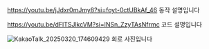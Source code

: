https://youtu.be/jJdxr0mJmy8?si=foyt-0ctUBkAf_46 
동작 설명입니다

https://youtu.be/dFlTSJlkcVM?si=lNSn_ZzyTAsNfrmc
코드 설명입니다

![KakaoTalk_20250320_174609429](https://github.com/user-attachments/assets/762dd00f-7936-4500-9f2e-6708aca9cd2d)
회로 사진입니다
